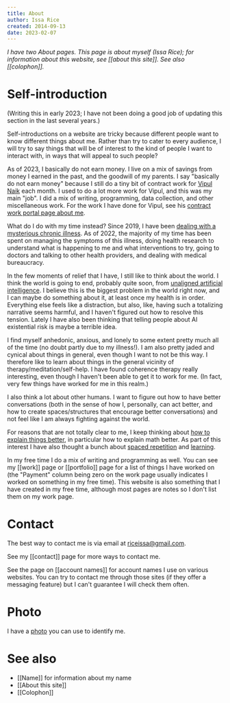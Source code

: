 ```yaml
---
title: About
author: Issa Rice
created: 2014-09-13
date: 2023-02-07
---
```


*I have two About pages. This page is about myself (Issa Rice); for information about this website, see [[about this site]]. See also [[colophon]].*

# Self-introduction

<!--
At some point i ought to rewrite this section. here are some ideas i guess.

I've thought about various ways to introduce myself. some people call themselves artists, or creators, or they want to have the greatest impact on the world, or they want to be remembered, or ...
I can definitely feel some aspect of each of those identities in myself.
But when I really ask myself, "am I an artist?" or something, it doesn't quite fit.
because I _like_ the aesthetic of gondola too, of just observing the world.
sometimes i like pain, and thinking about how horrifying the world is.
i don't want to be boring, but i also like canonical things, plain things, simple things. i like non-arbitrary non-artificial things.
So a big part of "what it's like to be me" is in noticing all these contradictions, and trying to manage this mess. it's exhausting and exciting at the same time.
From the inside it feels like i've often chosen meaningfulness over comfort.

What even is the point of a self-introduction? I sort of want to transmit this "what it's like"-ness of being me. but also the more straightforward purpose is for other people to judge me, to make an impression on other people, to tell other people "what it's like to be around me".

in terms of world views... talk about my big picture beliefs.
-->

(Writing this in early 2023; I have not been doing a good job of updating this section in the last several years.)

Self-introductions on a website are tricky because different people want to know different things about me. Rather than try to cater to every audience, I will try to say things that will be of interest to the kind of people I want to interact with, in ways that will appeal to such people?

As of 2023, I basically do not earn money. I live on a mix of savings from money I earned in the past, and the goodwill of my parents. I say "basically do not earn money" because I still do a tiny bit of contract work for [Vipul Naik](https://vipulnaik.com/) each month. I used to do a lot more work for Vipul, and this was my main "job". I did a mix of writing, programming, data collection, and other miscellaneous work. For the work I have done for Vipul, see his [contract work portal page about me](https://contractwork.vipulnaik.com/worker.php?worker=Issa+Rice).

What do I do with my time instead?  Since 2019, I have been [dealing with a mysterious chronic illness](https://www.greaterwrong.com/posts/DJk86FE29ad4vr5e9/riceissa-s-shortform/comment/NbjHFrBokqbbSvJZZ).  As of 2022, the majority of my time has been spent on managing the symptoms of this illness, doing health research to understand what is happening to me and what interventions to try, going to doctors and talking to other health providers, and dealing with medical bureaucracy.

In the few moments of relief that I have, I still like to think about the world.  I think the world is going to end, probably quite soon, from [unaligned artificial intelligence](https://en.wikipedia.org/wiki/Existential_risk_from_artificial_general_intelligence).  I believe this is the biggest problem in the world right now, and I can maybe do something about it, at least once my health is in order.  Everything else feels like a distraction, but also, like, having such a totalizing narrative seems harmful, and I haven't figured out how to resolve this tension.  Lately I have also been thinking that telling people about AI existential risk is maybe a terrible idea.

I find myself anhedonic, anxious, and lonely to some extent pretty much all of the time (no doubt partly due to my illness!).  I am also pretty jaded and cynical about things in general, even though I want to not be this way.  I therefore like to learn about things in the general vicinity of therapy/meditation/self-help.  I have found coherence therapy really interesting, even though I haven't been able to get it to work for me.  (In fact, very few things have worked for me in this realm.)

I also think a lot about other humans.  I want to figure out how to have better conversations (both in the sense of how I, personally, can act better, and how to create spaces/structures that encourage better conversations) and not feel like I am always fighting against the world.

For reasons that are not totally clear to me, I keep thinking about [how to explain things better](https://www.lesswrong.com/posts/J3Edt2CLcXPHQYSXo/exposition-as-science-some-ideas-for-how-to-make-progress), in particular how to explain math better.  As part of this interest I have also thought a bunch about [spaced repetition](https://wiki.issarice.com/wiki/Category:Spaced_repetition) and [learning](https://wiki.issarice.com/wiki/Category:Learning).

In my free time I do a mix of writing and programming as well. You can
see my [[work]] page or [[portfolio]] page for a list of things I have
worked on (the "Payment" column being zero on the work page usually
indicates I worked on something in my free time). This website is also
something that I have created in my free time, although most pages are
notes so I don't list them on my work page.

# Contact

The best way to contact me is via email at
[riceissa@gmail.com](mailto:riceissa@gmail.com).

See my [[contact]] page for more ways to contact me.

See the page on [[account names]] for account names I use on various websites.
You can try to contact me through those sites (if they offer a messaging
feature) but I can't guarantee I will check them often.

# Photo

I have a [photo](identification-photo.jpg) you can use to identify me.

# See also

- [[Name]] for information about my name
- [[About this site]]
- [[Colophon]]
